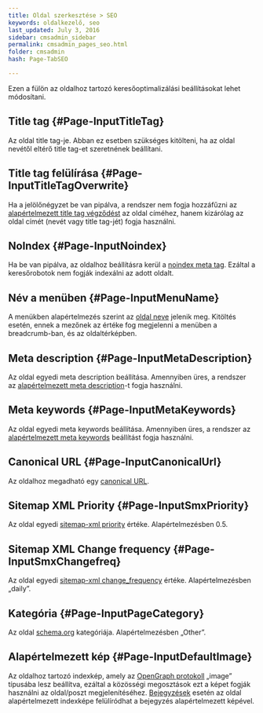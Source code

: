 ```yaml
---
title: Oldal szerkesztése > SEO
keywords: oldalkezelő, seo
last_updated: July 3, 2016
sidebar: cmsadmin_sidebar
permalink: cmsadmin_pages_seo.html
folder: cmsadmin
hash: Page-TabSEO

---
```


Ezen a fülön az oldalhoz tartozó keresőoptimalizálási beállításokat lehet módosítani.

## Title tag {#Page-InputTitleTag}

Az oldal title tag-je. Abban ez esetben szükséges kitölteni, ha az oldal nevétől eltérő title tag-et szeretnének beállítani.

## Title tag felülírása {#Page-InputTitleTagOverwrite}

Ha a jelölőnégyzet be van pipálva, a rendszer nem fogja hozzáfűzni az [alapértelmezett title tag végződést](cmsadmin_settings_general.html#Setting-InputTitleTag) az oldal címéhez, hanem kizárólag az oldal címét (nevét vagy title tag-jét) fogja használni.

## NoIndex {#Page-InputNoindex}

Ha be van pipálva, az oldalhoz beállításra kerül a [noindex meta tag](http://www.robotstxt.org/meta.html). Ezáltal a keresőrobotok nem fogják indexálni az adott oldalt.

## Név a menüben {#Page-InputMenuName}

A menükben alapértelmezés szerint az [oldal neve](cmsadmin_pages_general.html#Page-InputName) jelenik meg. Kitöltés esetén, ennek a mezőnek az értéke fog megjelenni a menüben a breadcrumb-ban, és az oldaltérképben.

## Meta description {#Page-InputMetaDescription}

Az oldal egyedi meta description beállítása. Amennyiben üres, a rendszer az [alapértelmezett meta description](cmsadmin_settings_general.html#Setting-InputMetaDescription)-t fogja használni.

## Meta keywords {#Page-InputMetaKeywords}

Az oldal egyedi meta keywords beállítása. Amennyiben üres, a rendszer az [alapértelmezett meta keywords](cmsadmin_settings_general.html#Setting-InputMetaKeywords) beállítást fogja használni.

## Canonical URL {#Page-InputCanonicalUrl}

Az oldalhoz megadható egy [canonical URL](https://moz.com/learn/seo/canonicalization).

## Sitemap XML Priority {#Page-InputSmxPriority}

Az oldal egyedi [sitemap-xml priority](https://www.sitemaps.org/protocol.html) értéke. Alapértelmezésben 0.5.

## Sitemap XML Change frequency {#Page-InputSmxChangefreq}

Az oldal egyedi [sitemap-xml change_frequency](https://www.sitemaps.org/protocol.html) értéke. Alapértelmezésben „daily”.

## Kategória {#Page-InputPageCategory}

Az oldal [schema.org](https://schema.org/category) kategóriája. Alapértelmezésben „Other”.

## Alapértelmezett kép {#Page-InputDefaultImage}

Az oldalhoz tartozó indexkép, amely az [OpenGraph protokoll](http://ogp.me/) „image” típusába lesz beállítva, ezáltal a közösségi megosztások ezt a képet fogják használni az oldal/poszt megjelenítéséhez. [Bejegyzések](cmsadmin_posts.html) esetén az oldal alapértelmezett indexképe felülíródhat a bejegyzés alapértelmezett képével.